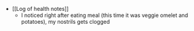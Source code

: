   * [[Log of health notes]]
    * I noticed right after eating meal (this time it was veggie omelet and potatoes), my nostrils gets clogged
